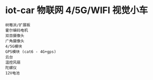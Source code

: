 # iot-car 物联网 4/5G/WIFI 视觉小车

```
树莓派/扩展板
霍尔编码电机
双目摄像头
广角摄像头
4/5G模块
GPS模块 (cat6 - 4G+gps)
云台
温控风扇
陀螺仪
12V电池
```
